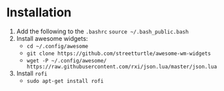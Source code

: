 # Installation

1. Add the following to the `.bashrc` `source ~/.bash_public.bash`
2. Install awesome widgets:
    - `cd ~/.config/awesome`
    - `git clone https://github.com/streetturtle/awesome-wm-widgets`
    - `wget -P ~/.config/awesome/ https://raw.githubusercontent.com/rxi/json.lua/master/json.lua`
3. Install `rofi`
    - `sudo apt-get install rofi`
